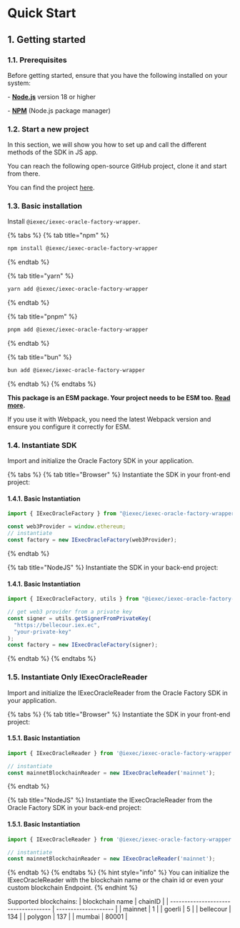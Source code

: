 # Quick Start

## 1. Getting started

### **1.1. Prerequisites**

Before getting started, ensure that you have the following installed on your system:

\- [**Node.js**](https://nodejs.org/en/) version 18 or higher

\- [**NPM**](https://docs.npmjs.com/) (Node.js package manager)

### **1.2. Start a new project**

In this section, we will show you how to set up and call the different methods of the SDK in JS app.

You can reach the following open-source GitHub project, clone it and start from there.

You can find the project [here](https://github.com/iExecBlockchainComputing/iexec-oracle-factory-wrapper).

### **1.3. Basic installation**

Install `@iexec/iexec-oracle-factory-wrapper`.

{% tabs %}
{% tab title="npm" %}

```sh
npm install @iexec/iexec-oracle-factory-wrapper
```

{% endtab %}

{% tab title="yarn" %}

```sh
yarn add @iexec/iexec-oracle-factory-wrapper
```

{% endtab %}

{% tab title="pnpm" %}

```sh
pnpm add @iexec/iexec-oracle-factory-wrapper
```

{% endtab %}

{% tab title="bun" %}

```sh
bun add @iexec/iexec-oracle-factory-wrapper
```

{% endtab %}
{% endtabs %}

**This package is an ESM package. Your project needs to be ESM too.** [**Read more**](https://gist.github.com/sindresorhus/a39789f98801d908bbc7ff3ecc99d99c)**.**

If you use it with Webpack, you need the latest Webpack version and ensure you configure it correctly for ESM.

### **1.4. Instantiate SDK**

Import and initialize the Oracle Factory SDK in your application.

{% tabs %}
{% tab title="Browser" %}
Instantiate the SDK in your front-end project:

#### 1.4.1. Basic Instantiation

```javascript
import { IExecOracleFactory } from "@iexec/iexec-oracle-factory-wrapper";

const web3Provider = window.ethereum;
// instantiate
const factory = new IExecOracleFactory(web3Provider);
```

{% endtab %}

{% tab title="NodeJS" %}
Instantiate the SDK in your back-end project:

#### 1.4.1. Basic Instantiation

```javascript
import { IExecOracleFactory, utils } from "@iexec/iexec-oracle-factory-wrapper";

// get web3 provider from a private key
const signer = utils.getSignerFromPrivateKey(
  "https://bellecour.iex.ec",
  "your-private-key"
);
const factory = new IExecOracleFactory(signer);
```

{% endtab %}
{% endtabs %}

### **1.5. Instantiate Only IExecOracleReader**

Import and initialize the IExecOracleReader from the Oracle Factory SDK in your application.

{% tabs %}
{% tab title="Browser" %}
Instantiate the SDK in your front-end project:

#### 1.5.1. Basic Instantiation

```javascript
import { IExecOracleReader } from '@iexec/iexec-oracle-factory-wrapper';

// instantiate
const mainnetBlockchainReader = new IExecOracleReader('mainnet');
```

{% endtab %}

{% tab title="NodeJS" %}
Instantiate the IExecOracleReader from the Oracle Factory SDK in your back-end project:

#### 1.5.1. Basic Instantiation

```javascript
import { IExecOracleReader } from '@iexec/iexec-oracle-factory-wrapper';

// instantiate
const mainnetBlockchainReader = new IExecOracleReader('mainnet');
```

{% endtab %}
{% endtabs %}
{% hint style="info" %}
You can initialize the IExecOracleReader with the blockchain name or the chain id or even your custom blockchain Endpoint.
{% endhint %}

Supported blockchains: 
| blockchain name                      | chainID              | 
| ------------------------------------ | -------------------- |
| mainnet                              | 1                    |
| goerli                               | 5                    |
| bellecour                            | 134                  |
| polygon                              | 137                  |
| mumbai                               | 80001                |
